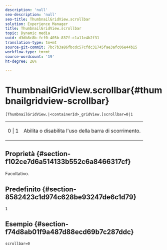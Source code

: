 ```yaml
---
description: 'null'
seo-description: 'null'
seo-title: ThumbnailGridView.scrollbar
solution: Experience Manager
title: ThumbnailGridView.scrollbar
topic: Dynamic media
uuid: d3db8c8b-fcf0-405b-837f-c1a11e4b2f31
translation-type: tm+mt
source-git-commit: 7bc7b3a86fbcdc57cfdc31745fae3afc06e44b15
workflow-type: tm+mt
source-wordcount: '19'
ht-degree: 26%

---
```



# ThumbnailGridView.scrollbar{#thumbnailgridview-scrollbar}

`[ThumbnailGridView.|<containerId>_gridView.]scrollbar=0|1`

<table id="table_70E6FDB62C2C4DBBB26BEBAD37A181AD"> 
 <tbody> 
  <tr> 
   <td> <p> <span class="codeph"> 0 | 1</span> </p> </td> 
   <td> <p> Abilita o disabilita l'uso della barra di scorrimento. </p> </td> 
  </tr> 
 </tbody> 
</table>

## Proprietà {#section-f102ce7d6a514133b552c6a8466317cf}

Facoltativo.

## Predefinito {#section-8582423c1d974c628be93247de6c1d79}

`1`

## Esempio {#section-f74d8ab01f9a487d88ecd69b7c287ddc}

`scrollbar=0`
